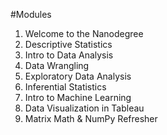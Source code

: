 #Modules

1. Welcome to the Nanodegree
2. Descriptive Statistics
3. Intro to Data Analysis
4. Data Wrangling
5. Exploratory Data Analysis
6. Inferential Statistics
7. Intro to Machine Learning
8. Data Visualization in Tableau
9. Matrix Math & NumPy Refresher
